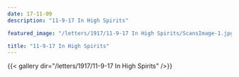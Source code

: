 ```yaml
---
date: 17-11-09
description: "11-9-17 In High Spirits"

featured_image: "/letters/1917/11-9-17 In High Spirits/ScansImage-1.jpg"

title: "11-9-17 In High Spirits"
---
```


{{< gallery dir="/letters/1917/11-9-17 In High Spirits" />}}
